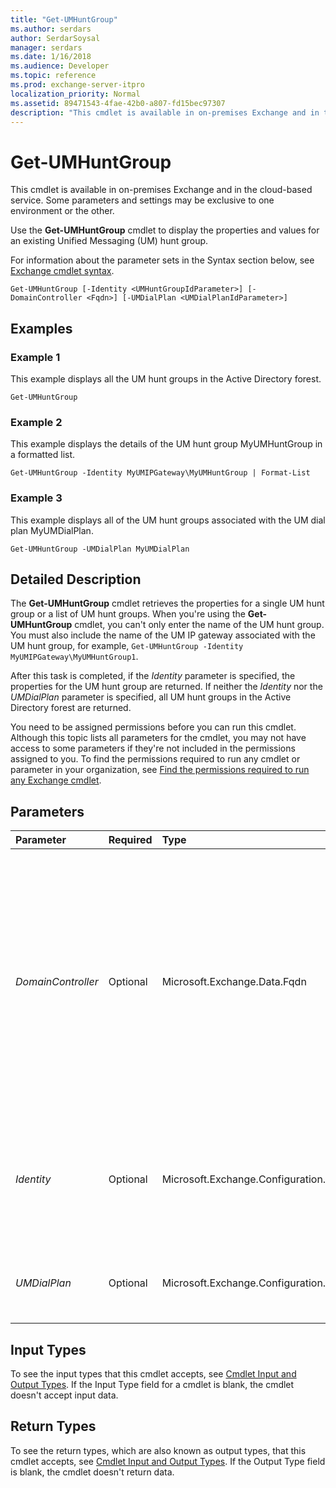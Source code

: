 ```yaml
---
title: "Get-UMHuntGroup"
ms.author: serdars
author: SerdarSoysal
manager: serdars
ms.date: 1/16/2018
ms.audience: Developer
ms.topic: reference
ms.prod: exchange-server-itpro
localization_priority: Normal
ms.assetid: 89471543-4fae-42b0-a807-fd15bec97307
description: "This cmdlet is available in on-premises Exchange and in the cloud-based service. Some parameters and settings may be exclusive to one environment or the other."
---
```


# Get-UMHuntGroup

This cmdlet is available in on-premises Exchange and in the cloud-based service. Some parameters and settings may be exclusive to one environment or the other. 
  
Use the **Get-UMHuntGroup** cmdlet to display the properties and values for an existing Unified Messaging (UM) hunt group.
  
For information about the parameter sets in the Syntax section below, see [Exchange cmdlet syntax](https://technet.microsoft.com/library/bb123552.aspx). 
  
```
Get-UMHuntGroup [-Identity <UMHuntGroupIdParameter>] [-DomainController <Fqdn>] [-UMDialPlan <UMDialPlanIdParameter>]

```

## Examples
<a name="Examples"> </a>

### Example 1

This example displays all the UM hunt groups in the Active Directory forest.
  
```
Get-UMHuntGroup
```

### Example 2

This example displays the details of the UM hunt group MyUMHuntGroup in a formatted list.
  
```
Get-UMHuntGroup -Identity MyUMIPGateway\MyUMHuntGroup | Format-List
```

### Example 3

This example displays all of the UM hunt groups associated with the UM dial plan MyUMDialPlan.
  
```
Get-UMHuntGroup -UMDialPlan MyUMDialPlan
```

## Detailed Description
<a name="DetailedDescription"> </a>

The **Get-UMHuntGroup** cmdlet retrieves the properties for a single UM hunt group or a list of UM hunt groups. When you're using the **Get-UMHuntGroup** cmdlet, you can't only enter the name of the UM hunt group. You must also include the name of the UM IP gateway associated with the UM hunt group, for example, `Get-UMHuntGroup -Identity MyUMIPGateway\MyUMHuntGroup1`.
  
After this task is completed, if the _Identity_ parameter is specified, the properties for the UM hunt group are returned. If neither the _Identity_ nor the _UMDialPlan_ parameter is specified, all UM hunt groups in the Active Directory forest are returned.
  
You need to be assigned permissions before you can run this cmdlet. Although this topic lists all parameters for the cmdlet, you may not have access to some parameters if they're not included in the permissions assigned to you. To find the permissions required to run any cmdlet or parameter in your organization, see [Find the permissions required to run any Exchange cmdlet](https://technet.microsoft.com/library/mt432940.aspx).
  
## Parameters
<a name="DetailedDescription"> </a>

|**Parameter**|**Required**|**Type**|**Description**|
|:-----|:-----|:-----|:-----|
| _DomainController_ <br/> |Optional  <br/> |Microsoft.Exchange.Data.Fqdn  <br/> |This parameter is available only in on-premises Exchange.  <br/> The _DomainController_ parameter specifies the domain controller that's used by this cmdlet to read data from or write data to Active Directory. You identify the domain controller by its fully qualified domain name (FQDN). For example, `dc01.contoso.com`.  <br/> |
| _Identity_ <br/> |Optional  <br/> |Microsoft.Exchange.Configuration.Tasks.UMHuntGroupIdParameter  <br/> |The _Identity_ parameter specifies the identifier for the UM hunt group being viewed. This is the directory object ID for the UM hunt group. <br/> |
| _UMDialPlan_ <br/> |Optional  <br/> |Microsoft.Exchange.Configuration.Tasks.UMDialPlanIdParameter  <br/> |The _UMDialPlan_ parameter specifies the UM dial plan associated with a UM hunt group. <br/> |
   
## Input Types
<a name="InputTypes"> </a>

To see the input types that this cmdlet accepts, see [Cmdlet Input and Output Types](http://go.microsoft.com/fwlink/p/?linkId=616387). If the Input Type field for a cmdlet is blank, the cmdlet doesn't accept input data. 
  
## Return Types
<a name="ReturnTypes"> </a>

To see the return types, which are also known as output types, that this cmdlet accepts, see [Cmdlet Input and Output Types](http://go.microsoft.com/fwlink/p/?linkId=616387). If the Output Type field is blank, the cmdlet doesn't return data. 
  

